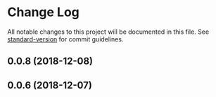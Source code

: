 # Change Log

All notable changes to this project will be documented in this file. See [standard-version](https://github.com/conventional-changelog/standard-version) for commit guidelines.

<a name="0.0.8"></a>
## 0.0.8 (2018-12-08)



<a name="0.0.6"></a>
## 0.0.6 (2018-12-07)

